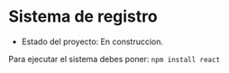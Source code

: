 <h1>Sistema de registro</h1>

- Estado del proyecto: En construccion.

Para ejecutar el sistema debes poner:
```npm install react```
